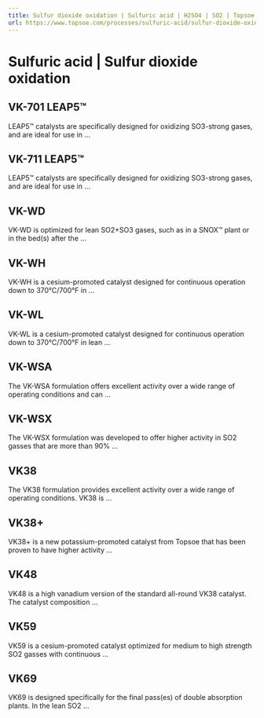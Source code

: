 ```yaml
---
title: Sulfur dioxide oxidation | Sulfuric acid | H2SO4 | SO2 | Topsoe
url: https://www.topsoe.com/processes/sulfuric-acid/sulfur-dioxide-oxidation#main-content
---
```


# Sulfuric acid | Sulfur dioxide oxidation

## VK-701 LEAP5™

LEAP5™ catalysts are specifically designed for oxidizing SO3-strong gases, and are ideal for use in ...

## VK-711 LEAP5™

LEAP5™ catalysts are specifically designed for oxidizing SO3-strong gases, and are ideal for use in ...

## VK-WD

VK-WD is optimized for lean SO2+SO3 gases, such as in a SNOX™ plant or in the bed(s) after the ...

## VK-WH

VK-WH is a cesium-promoted catalyst designed for continuous operation down to 370°C/700°F in ...

## VK-WL

VK-WL is a cesium-promoted catalyst designed for continuous operation down to 370°C/700°F in lean ...

## VK-WSA

The VK-WSA formulation offers excellent activity over a wide range of operating conditions and can ...

## VK-WSX

The VK-WSX formulation was developed to offer higher activity in SO2 gasses that are more than 90% ...

## VK38

The VK38 formulation provides excellent activity over a wide range of operating conditions. VK38 is ...

## VK38+

VK38+ is a new potassium-promoted catalyst from Topsoe that has been proven to have higher activity ...

## VK48

VK48 is a high vanadium version of the standard all-round VK38 catalyst. The catalyst composition ...

## VK59

VK59 is a cesium-promoted catalyst optimized for medium to high strength SO2 gasses with continuous ...

## VK69

VK69 is designed specifically for the final pass(es) of double absorption plants. In the lean SO2 ...